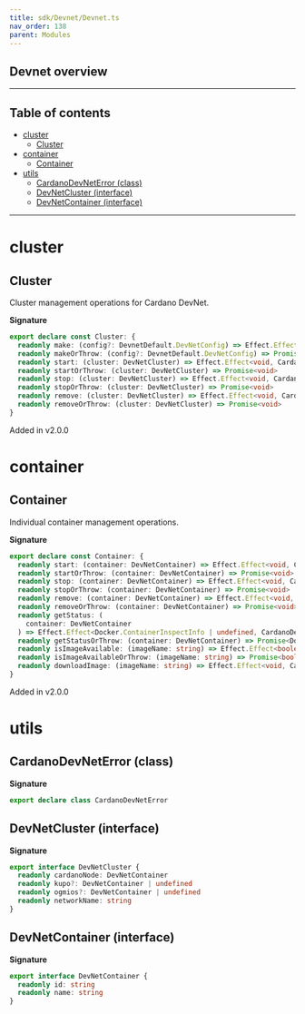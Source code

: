 ```yaml
---
title: sdk/Devnet/Devnet.ts
nav_order: 138
parent: Modules
---
```


## Devnet overview

---

<h2 class="text-delta">Table of contents</h2>

- [cluster](#cluster)
  - [Cluster](#cluster-1)
- [container](#container)
  - [Container](#container-1)
- [utils](#utils)
  - [CardanoDevNetError (class)](#cardanodevneterror-class)
  - [DevNetCluster (interface)](#devnetcluster-interface)
  - [DevNetContainer (interface)](#devnetcontainer-interface)

---

# cluster

## Cluster

Cluster management operations for Cardano DevNet.

**Signature**

```ts
export declare const Cluster: {
  readonly make: (config?: DevnetDefault.DevNetConfig) => Effect.Effect<DevNetCluster, CardanoDevNetError>
  readonly makeOrThrow: (config?: DevnetDefault.DevNetConfig) => Promise<DevNetCluster>
  readonly start: (cluster: DevNetCluster) => Effect.Effect<void, CardanoDevNetError>
  readonly startOrThrow: (cluster: DevNetCluster) => Promise<void>
  readonly stop: (cluster: DevNetCluster) => Effect.Effect<void, CardanoDevNetError>
  readonly stopOrThrow: (cluster: DevNetCluster) => Promise<void>
  readonly remove: (cluster: DevNetCluster) => Effect.Effect<void, CardanoDevNetError>
  readonly removeOrThrow: (cluster: DevNetCluster) => Promise<void>
}
```

Added in v2.0.0

# container

## Container

Individual container management operations.

**Signature**

```ts
export declare const Container: {
  readonly start: (container: DevNetContainer) => Effect.Effect<void, CardanoDevNetError>
  readonly startOrThrow: (container: DevNetContainer) => Promise<void>
  readonly stop: (container: DevNetContainer) => Effect.Effect<void, CardanoDevNetError>
  readonly stopOrThrow: (container: DevNetContainer) => Promise<void>
  readonly remove: (container: DevNetContainer) => Effect.Effect<void, CardanoDevNetError>
  readonly removeOrThrow: (container: DevNetContainer) => Promise<void>
  readonly getStatus: (
    container: DevNetContainer
  ) => Effect.Effect<Docker.ContainerInspectInfo | undefined, CardanoDevNetError>
  readonly getStatusOrThrow: (container: DevNetContainer) => Promise<Docker.ContainerInspectInfo | undefined>
  readonly isImageAvailable: (imageName: string) => Effect.Effect<boolean, CardanoDevNetError>
  readonly isImageAvailableOrThrow: (imageName: string) => Promise<boolean>
  readonly downloadImage: (imageName: string) => Effect.Effect<void, CardanoDevNetError>
}
```

Added in v2.0.0

# utils

## CardanoDevNetError (class)

**Signature**

```ts
export declare class CardanoDevNetError
```

## DevNetCluster (interface)

**Signature**

```ts
export interface DevNetCluster {
  readonly cardanoNode: DevNetContainer
  readonly kupo?: DevNetContainer | undefined
  readonly ogmios?: DevNetContainer | undefined
  readonly networkName: string
}
```

## DevNetContainer (interface)

**Signature**

```ts
export interface DevNetContainer {
  readonly id: string
  readonly name: string
}
```
